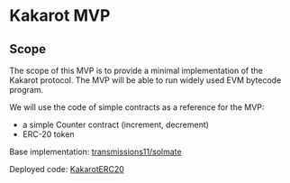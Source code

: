 # Kakarot MVP

## Scope

The scope of this MVP is to provide a minimal implementation of the Kakarot
protocol. The MVP will be able to run widely used EVM bytecode program.

We will use the code of simple contracts as a reference for the MVP:

- a simple Counter contract (increment, decrement)
- ERC-20 token

Base implementation:
[transmissions11/solmate](https://github.com/transmissions11/solmate)

Deployed code:
[KakarotERC20](https://goerli.etherscan.io/address/0x3814EaBD9cf0E30e766d7cDaF911af6c56A7A5dA#code)
